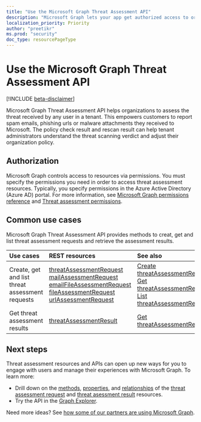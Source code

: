 ```yaml
---
title: "Use the Microsoft Graph Threat Assessment API"
description: "Microsoft Graph lets your app get authorized access to organization's threat assessment data."
localization_priority: Priority
author: "preetikr"
ms.prod: "security"
doc_type: resourcePageType
---
```


# Use the Microsoft Graph Threat Assessment API

[!INCLUDE [beta-disclaimer](../../includes/beta-disclaimer.md)]

Microsoft Graph Threat Assessment API helps organizations to assess the threat received by any user in a tenant. This empowers customers to report spam emails, phishing urls or malware attachments they received to Microsoft. The policy check result and rescan result can help tenant administrators understand the threat scanning verdict and adjust their organization policy.

## Authorization

Microsoft Graph controls access to resources via permissions. You must specify the permissions you need in order to access threat assessment resources. Typically, you specify permissions in the Azure Active Directory (Azure AD) portal. For more information, see [Microsoft Graph permissions reference](/graph/permissions-reference) and [Threat assessment permissions](/graph/permissions-reference#threat-assessment-permissions).

## Common use cases

Microsoft Graph Threat Assessment API provides methods to creat, get and list threat assessment requests and retrieve the assessment results.

| Use cases | REST resources | See also |
|:----------|:---------------|:---------|
| Create, get and list threat assessment requests | [threatAssessmentRequest](../resources/threatassessmentrequest.md)<br> [mailAssessmentRequest](../resources/mailAssessmentRequest.md)<br> [emailFileAssessmentRequest](../resources/emailFileAssessmentRequest.md)<br> [fileAssessmentRequest](../resources/fileAssessmentRequest.md)<br> [urlAssessmentRequest](../resources/urlAssessmentRequest.md)<br> | [Create threatAssessmentRequest](../api/informationprotection-post-threatassessmentrequests.md)<br> [Get threatAssessmentRequest](../api/threatassessmentrequest-get.md)<br> [List threatAssessmentRequest](../api/informationprotection-list-threatassessmentrequests.md) |
| Get threat assessment results | [threatAssessmentResult](../resources/threatassessmentresult.md) | [Get threatAssessmentResult](../api/threatassessmentrequest-get.md#example-5:-expand-threat-assessment-results-for-a-request)|

## Next steps

Threat assessment resources and APIs can open up new ways for you to engage with users and manage their experiences with Microsoft Graph. To learn more:

- Drill down on the [methods](../resources/threatassessmentrequest.md#methods), [properties](../resources/threatassessmentrequest.md#properties), and [relationships](../resources/threatassessmentrequest.md#relationships) of the [threat assessment request](../resources/threatassessmentrequest.md) and [threat asessment result](../resources/threatAssessmentResult.md) resources.
- Try the API in the [Graph Explorer](https://developer.microsoft.com/graph/graph-explorer).

Need more ideas? See [how some of our partners are using Microsoft Graph](https://developer.microsoft.com/graph/graph/examples#partners).
